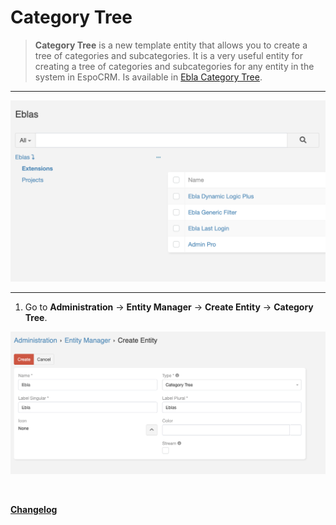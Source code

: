 # Category Tree <a href="https://www.eblasoft.com.tr/espocrm-extension-page/category-tree" target="_blank" id="ext-version"></a>

> **Category Tree** is a new template entity that allows you to create a tree of categories and subcategories.
> It is a very useful entity for creating a tree of categories and subcategories for any entity in the system in EspoCRM.
> Is available in [Ebla Category Tree](https://www.eblasoft.com.tr/espocrm-extension-page/category-tree).


---

![Category Tree](../../_static/images/extensions/category-tree/category-tree.png)

---

1. Go to **Administration** -> **Entity Manager** -> **Create Entity** -> **Category Tree**.


![Category Tree](../../_static/images/extensions/category-tree/category-tree-op.png)



<br>


**<font color=gray> [Changelog](changelog.md) </font>**



<script>
    async function fetchData() {
    const url = 'https://crm.eblasoft.com.tr/api/v1/Docs?id=65487e0be0f573008';
    const response = await fetch(url);
    const data = await response.json();
    
    const {version} = data;
    const badgeUrl = `https://img.shields.io/badge/version-${version}-green`;
    
    const badgeImg = document.createElement("img");
    badgeImg.src = badgeUrl;
    badgeImg.style = "height: 22px; margin-left: 10px;";


    document.getElementById("ext-version").appendChild(badgeImg);
}
    fetchData();

</script>